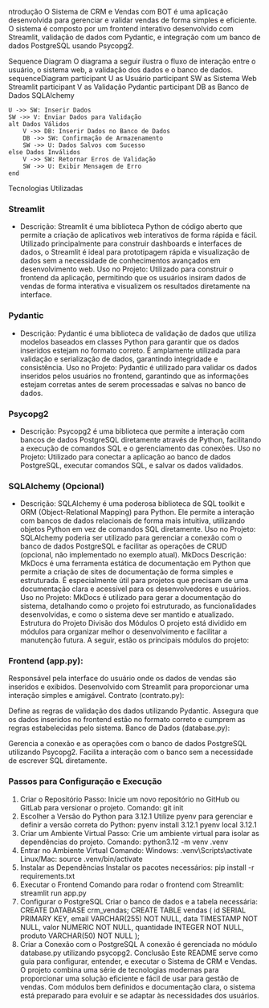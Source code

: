 ntrodução
O Sistema de CRM e Vendas com BOT é uma aplicação desenvolvida para gerenciar e validar vendas de forma simples e eficiente. O sistema é composto por um frontend interativo desenvolvido com Streamlit, validação de dados com Pydantic, e integração com um banco de dados PostgreSQL usando Psycopg2.

Sequence Diagram
O diagrama a seguir ilustra o fluxo de interação entre o usuário, o sistema web, a validação dos dados e o banco de dados.
sequenceDiagram
    participant U as Usuário
    participant SW as Sistema Web Streamlit
    participant V as Validação Pydantic
    participant DB as Banco de Dados SQLAlchemy
    
    U ->> SW: Inserir Dados
    SW ->> V: Enviar Dados para Validação
    alt Dados Válidos
        V ->> DB: Inserir Dados no Banco de Dados
        DB ->> SW: Confirmação de Armazenamento
        SW ->> U: Dados Salvos com Sucesso
    else Dados Inválidos
        V ->> SW: Retornar Erros de Validação
        SW ->> U: Exibir Mensagem de Erro
    end


Tecnologias Utilizadas
### Streamlit
* Descrição: Streamlit é uma biblioteca Python de código aberto que permite a criação de aplicativos web interativos de forma rápida e fácil. Utilizado principalmente para construir dashboards e interfaces de dados, o Streamlit é ideal para prototipagem rápida e visualização de dados sem a necessidade de conhecimentos avançados em desenvolvimento web.
Uso no Projeto: Utilizado para construir o frontend da aplicação, permitindo que os usuários insiram dados de vendas de forma interativa e visualizem os resultados diretamente na interface.
### Pydantic
* Descrição: Pydantic é uma biblioteca de validação de dados que utiliza modelos baseados em classes Python para garantir que os dados inseridos estejam no formato correto. É amplamente utilizada para validação e serialização de dados, garantindo integridade e consistência.
Uso no Projeto: Pydantic é utilizado para validar os dados inseridos pelos usuários no frontend, garantindo que as informações estejam corretas antes de serem processadas e salvas no banco de dados.
### Psycopg2
* Descrição: Psycopg2 é uma biblioteca que permite a interação com bancos de dados PostgreSQL diretamente através de Python, facilitando a execução de comandos SQL e o gerenciamento das conexões.
Uso no Projeto: Utilizado para conectar a aplicação ao banco de dados PostgreSQL, executar comandos SQL, e salvar os dados validados.
### SQLAlchemy (Opcional)
* Descrição: SQLAlchemy é uma poderosa biblioteca de SQL toolkit e ORM (Object-Relational Mapping) para Python. Ele permite a interação com bancos de dados relacionais de forma mais intuitiva, utilizando objetos Python em vez de comandos SQL diretamente.
Uso no Projeto: SQLAlchemy poderia ser utilizado para gerenciar a conexão com o banco de dados PostgreSQL e facilitar as operações de CRUD (opcional, não implementado no exemplo atual).
MkDocs
Descrição: MkDocs é uma ferramenta estática de documentação em Python que permite a criação de sites de documentação de forma simples e estruturada. É especialmente útil para projetos que precisam de uma documentação clara e acessível para os desenvolvedores e usuários.
Uso no Projeto: MkDocs é utilizado para gerar a documentação do sistema, detalhando como o projeto foi estruturado, as funcionalidades desenvolvidas, e como o sistema deve ser mantido e atualizado.
Estrutura do Projeto
Divisão dos Módulos
O projeto está dividido em módulos para organizar melhor o desenvolvimento e facilitar a manutenção futura. A seguir, estão os principais módulos do projeto:

### Frontend (app.py):

Responsável pela interface do usuário onde os dados de vendas são inseridos e exibidos.
Desenvolvido com Streamlit para proporcionar uma interação simples e amigável.
Contrato (contrato.py):

Define as regras de validação dos dados utilizando Pydantic.
Assegura que os dados inseridos no frontend estão no formato correto e cumprem as regras estabelecidas pelo sistema.
Banco de Dados (database.py):

Gerencia a conexão e as operações com o banco de dados PostgreSQL utilizando Psycopg2.
Facilita a interação com o banco sem a necessidade de escrever SQL diretamente.
### Passos para Configuração e Execução
1. Criar o Repositório
Passo: Inicie um novo repositório no GitHub ou GitLab para versionar o projeto.
Comando:
git init
2. Escolher a Versão do Python para 3.12.1
Utilize pyenv para gerenciar e definir a versão correta do Python:
pyenv install 3.12.1
pyenv local 3.12.1
3. Criar um Ambiente Virtual
Passo: Crie um ambiente virtual para isolar as dependências do projeto.
Comando:
python3.12 -m venv .venv
4. Entrar no Ambiente Virtual
Comando:
Windows:
.venv\Scripts\activate
Linux/Mac:
source .venv/bin/activate
5. Instalar as Dependências
Instalar os pacotes necessários:
pip install -r requirements.txt
6. Executar o Frontend
Comando para rodar o frontend com Streamlit:
streamlit run app.py
7. Configurar o PostgreSQL
Criar o banco de dados e a tabela necessária:
CREATE DATABASE crm_vendas;
CREATE TABLE vendas (
    id SERIAL PRIMARY KEY,
    email VARCHAR(255) NOT NULL,
    data TIMESTAMP NOT NULL,
    valor NUMERIC NOT NULL,
    quantidade INTEGER NOT NULL,
    produto VARCHAR(50) NOT NULL
);
8. Criar a Conexão com o PostgreSQL
A conexão é gerenciada no módulo database.py utilizando psycopg2.
Conclusão
Este README serve como guia para configurar, entender, e executar o Sistema de CRM e Vendas. O projeto combina uma série de tecnologias modernas para proporcionar uma solução eficiente e fácil de usar para gestão de vendas. Com módulos bem definidos e documentação clara, o sistema está preparado para evoluir e se adaptar às necessidades dos usuários.
